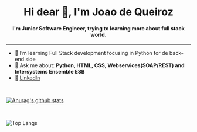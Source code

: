 <h1 align="center">Hi dear 👋, I'm Joao de Queiroz</h1>

<h4 align="center">
  I'm Junior Software Engineer, trying to learning more about full stack world.
</h4


<br>
<hr>

- 🌱 I’m  learning Full Stack development focusing in Python for de back-end side
- 💬 Ask me about: **Python, HTML, CSS, Webservices(SOAP/REST) and Intersystems Ensemble ESB**
- 💼 [LinkedIn](https://www.linkedin.com/in/joaogqueiroz/)

<br>

[![Anurag's github stats](https://github-readme-stats.vercel.app/api?username=joaogqueiroz&theme=dark&layout=compact)](https://github.com/anuraghazra/github-readme-stats)

<br>


![Top Langs](https://github-readme-stats.vercel.app/api/top-langs/?username=joaogqueiroz&theme=dark)
